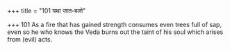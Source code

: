 +++
title = "101 यथा जात-बलो"

+++
101	As a fire that has gained strength consumes even trees full of sap, even so he who knows the Veda burns out the taint of his soul which arises from (evil) acts.
